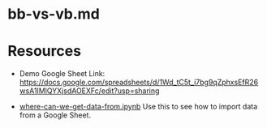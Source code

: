 # bb-vs-vb.md

# Resources

+ Demo Google Sheet Link: https://docs.google.com/spreadsheets/d/1Wd_tC5t_i7bg9qZphxsEfR26wsA1IMlQYXjsdAOEXFc/edit?usp=sharing

+ [where-can-we-get-data-from.ipynb](../where-can-we-get-data-from.ipynb) Use this to see how to import data from a Google Sheet. 